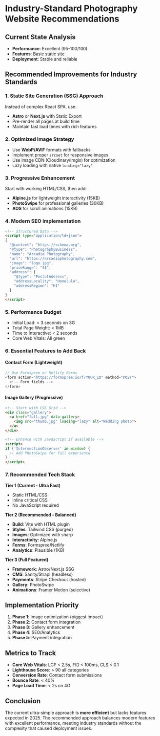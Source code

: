 # Industry-Standard Photography Website Recommendations

## Current State Analysis
- **Performance**: Excellent (95-100/100)
- **Features**: Basic static site
- **Deployment**: Stable and reliable

## Recommended Improvements for Industry Standards

### 1. **Static Site Generation (SSG) Approach**
Instead of complex React SPA, use:
- **Astro** or **Next.js** with Static Export
- Pre-render all pages at build time
- Maintain fast load times with rich features

### 2. **Optimized Image Strategy**
- Use **WebP/AVIF** formats with fallbacks
- Implement proper `srcset` for responsive images
- Use image CDN (Cloudinary/Imgix) for optimization
- Lazy loading with native `loading="lazy"`

### 3. **Progressive Enhancement**
Start with working HTML/CSS, then add:
- **Alpine.js** for lightweight interactivity (15KB)
- **PhotoSwipe** for professional galleries (30KB)
- **AOS** for scroll animations (15KB)

### 4. **Modern SEO Implementation**
```html
<!-- Structured Data -->
<script type="application/ld+json">
{
  "@context": "https://schema.org",
  "@type": "PhotographyBusiness",
  "name": "Arcadia Photography",
  "url": "https://arcadiaphotography.com",
  "image": "logo.jpg",
  "priceRange": "$$",
  "address": {
    "@type": "PostalAddress",
    "addressLocality": "Honolulu",
    "addressRegion": "HI"
  }
}
</script>
```

### 5. **Performance Budget**
- Initial Load: < 3 seconds on 3G
- Total Page Weight: < 1MB
- Time to Interactive: < 2 seconds
- Core Web Vitals: All green

### 6. **Essential Features to Add Back**

#### Contact Form (Lightweight)
```javascript
// Use Formspree or Netlify Forms
<form action="https://formspree.io/f/YOUR_ID" method="POST">
  <!-- Form fields -->
</form>
```

#### Image Gallery (Progressive)
```html
<!-- Start with CSS Grid -->
<div class="gallery">
  <a href="full.jpg" data-gallery>
    <img src="thumb.jpg" loading="lazy" alt="Wedding photo">
  </a>
</div>

<!-- Enhance with JavaScript if available -->
<script>
if ('IntersectionObserver' in window) {
  // Add PhotoSwipe for full experience
}
</script>
```

### 7. **Recommended Tech Stack**

**Tier 1 (Current - Ultra Fast)**
- Static HTML/CSS
- Inline critical CSS
- No JavaScript required

**Tier 2 (Recommended - Balanced)**
- **Build**: Vite with HTML plugin
- **Styles**: Tailwind CSS (purged)
- **Images**: Optimized with sharp
- **Interactivity**: Alpine.js
- **Forms**: Formspree/Netlify
- **Analytics**: Plausible (1KB)

**Tier 3 (Full Featured)**
- **Framework**: Astro/Next.js SSG
- **CMS**: Sanity/Strapi (headless)
- **Payments**: Stripe Checkout (hosted)
- **Gallery**: PhotoSwipe
- **Animations**: Framer Motion (selective)

## Implementation Priority

1. **Phase 1**: Image optimization (biggest impact)
2. **Phase 2**: Contact form integration
3. **Phase 3**: Gallery enhancement
4. **Phase 4**: SEO/Analytics
5. **Phase 5**: Payment integration

## Metrics to Track

- **Core Web Vitals**: LCP < 2.5s, FID < 100ms, CLS < 0.1
- **Lighthouse Score**: > 90 all categories
- **Conversion Rate**: Contact form submissions
- **Bounce Rate**: < 40%
- **Page Load Time**: < 2s on 4G

## Conclusion

The current ultra-simple approach is **more efficient** but lacks features expected in 2025. The recommended approach balances modern features with excellent performance, meeting industry standards without the complexity that caused deployment issues.